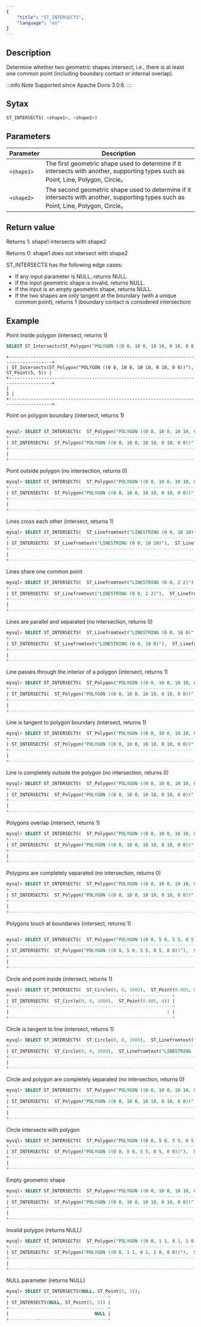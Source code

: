 ```yaml
---
{
    "title": "ST_INTERSECTS",
    "language": "en"
}
---
```


## Description

Determine whether two geometric shapes intersect, i.e., there is at least one common point (including boundary contact or internal overlap).

:::info Note
Supported since Apache Doris 3.0.6.
:::

## Sytax

```sql
ST_INTERSECTS( <shape1>, <shape2>)
```

## Parameters

| Parameter       | Description                     |
|----------|------------------------|
| `<shape1>` | The first geometric shape used to determine if it intersects with another, supporting types such as Point, Line, Polygon, Circle。 |
| `<shape2>` | 	The second geometric shape used to determine if it intersects with another, supporting types such as Point, Line, Polygon, Circle。 |

## Return value

Returns 1: shape1 intersects with shape2

Returns 0: shape1 does not intersect with shape2

ST_INTERSECTS has the following edge cases:

- If any input parameter is NULL, returns NULL.
- If the input geometric shape is invalid, returns NULL.
- If the input is an empty geometric shape, returns NULL.
- If the two shapes are only tangent at the boundary (with a unique common point), returns 1 (boundary contact is considered intersection)

## Example


Point inside polygon (intersect, returns 1)

```sql
SELECT ST_Intersects(ST_Polygon("POLYGON ((0 0, 10 0, 10 10, 0 10, 0 0))"), ST_Point(5, 5));
```

```text
+--------------------------------------------------------------------------------------+
| ST_Intersects(ST_Polygon("POLYGON ((0 0, 10 0, 10 10, 0 10, 0 0))"), ST_Point(5, 5)) |
+--------------------------------------------------------------------------------------+
|                                                                                    1 |
+--------------------------------------------------------------------------------------+
```

Point on polygon boundary (intersect, returns 1)

```sql

mysql> SELECT ST_INTERSECTS(  ST_Polygon("POLYGON ((0 0, 10 0, 10 10, 0 10, 0 0))"),  ST_Point(0, 5));
+-----------------------------------------------------------------------------------------+
| ST_INTERSECTS(  ST_Polygon("POLYGON ((0 0, 10 0, 10 10, 0 10, 0 0))"),  ST_Point(0, 5)) |
+-----------------------------------------------------------------------------------------+
|                                                                                       1 |
+-----------------------------------------------------------------------------------------+
```

Point outside polygon (no intersection, returns 0)

```sql
mysql> SELECT ST_INTERSECTS(  ST_Polygon("POLYGON ((0 0, 10 0, 10 10, 0 10, 0 0))"),  ST_Point(50, 50));
+-------------------------------------------------------------------------------------------+
| ST_INTERSECTS(  ST_Polygon("POLYGON ((0 0, 10 0, 10 10, 0 10, 0 0))"),  ST_Point(50, 50)) |
+-------------------------------------------------------------------------------------------+
|                                                                                         0 |
+-------------------------------------------------------------------------------------------+
```

Lines cross each other (intersect, returns 1)

```sql
mysql> SELECT ST_INTERSECTS(  ST_Linefromtext("LINESTRING (0 0, 10 10)"),  ST_Linefromtext("LINESTRING (0 10, 10 0)"));
+----------------------------------------------------------------------------------------------------------+
| ST_INTERSECTS(  ST_Linefromtext("LINESTRING (0 0, 10 10)"),  ST_Linefromtext("LINESTRING (0 10, 10 0)")) |
+----------------------------------------------------------------------------------------------------------+
|                                                                                                        1 |
+----------------------------------------------------------------------------------------------------------+
```

Lines share one common point

```sql
mysql> SELECT ST_INTERSECTS(  ST_Linefromtext("LINESTRING (0 0, 2 2)"),  ST_Linefromtext("LINESTRING (2 2, 4 0)"));
+------------------------------------------------------------------------------------------------------+
| ST_INTERSECTS(  ST_Linefromtext("LINESTRING (0 0, 2 2)"),  ST_Linefromtext("LINESTRING (2 2, 4 0)")) |
+------------------------------------------------------------------------------------------------------+
|                                                                                                    1 |
+------------------------------------------------------------------------------------------------------+
```

Lines are parallel and separated (no intersection, returns 0)

```sql
mysql> SELECT ST_INTERSECTS(  ST_Linefromtext("LINESTRING (0 0, 10 0)"),  ST_Linefromtext("LINESTRING (0 1, 10 1)"));
+--------------------------------------------------------------------------------------------------------+
| ST_INTERSECTS(  ST_Linefromtext("LINESTRING (0 0, 10 0)"),  ST_Linefromtext("LINESTRING (0 1, 10 1)")) |
+--------------------------------------------------------------------------------------------------------+
|                                                                                                      0 |
+--------------------------------------------------------------------------------------------------------+
```

Line passes through the interior of a polygon (intersect, returns 1)

```sql
mysql> SELECT ST_INTERSECTS(  ST_Polygon("POLYGON ((0 0, 10 0, 10 10, 0 10, 0 0))"),  ST_Linefromtext("LINESTRING (2 2, 8 8)"));
+-------------------------------------------------------------------------------------------------------------------+
| ST_INTERSECTS(  ST_Polygon("POLYGON ((0 0, 10 0, 10 10, 0 10, 0 0))"),  ST_Linefromtext("LINESTRING (2 2, 8 8)")) |
+-------------------------------------------------------------------------------------------------------------------+
|                                                                                                                 1 |
+-------------------------------------------------------------------------------------------------------------------+
```


Line is tangent to polygon boundary (intersect, returns 1)

```sql
mysql> SELECT ST_INTERSECTS(  ST_Polygon("POLYGON ((0 0, 10 0, 10 10, 0 10, 0 0))"),  ST_Linefromtext("LINESTRING (0 5, 5 5)"));
+-------------------------------------------------------------------------------------------------------------------+
| ST_INTERSECTS(  ST_Polygon("POLYGON ((0 0, 10 0, 10 10, 0 10, 0 0))"),  ST_Linefromtext("LINESTRING (0 5, 5 5)")) |
+-------------------------------------------------------------------------------------------------------------------+
|                                                                                                                 1 |
+-------------------------------------------------------------------------------------------------------------------+
```

Line is completely outside the polygon (no intersection, returns 0)

```sql
mysql> SELECT ST_INTERSECTS(  ST_Polygon("POLYGON ((0 0, 10 0, 10 10, 0 10, 0 0))"),  ST_Linefromtext("LINESTRING (11 1, 11 9)"));
+---------------------------------------------------------------------------------------------------------------------+
| ST_INTERSECTS(  ST_Polygon("POLYGON ((0 0, 10 0, 10 10, 0 10, 0 0))"),  ST_Linefromtext("LINESTRING (11 1, 11 9)")) |
+---------------------------------------------------------------------------------------------------------------------+
|                                                                                                                   0 |
+---------------------------------------------------------------------------------------------------------------------+
```

Polygons overlap (intersect, returns 1)

```sql
mysql> SELECT ST_INTERSECTS(  ST_Polygon("POLYGON ((0 0, 10 0, 10 10, 0 10, 0 0))"),  ST_Polygon("POLYGON ((5 5, 15 5, 15 15, 5 15, 5 5))"));
+--------------------------------------------------------------------------------------------------------------------------------+
| ST_INTERSECTS(  ST_Polygon("POLYGON ((0 0, 10 0, 10 10, 0 10, 0 0))"),  ST_Polygon("POLYGON ((5 5, 15 5, 15 15, 5 15, 5 5))")) |
+--------------------------------------------------------------------------------------------------------------------------------+
|                                                                                                                              1 |
+--------------------------------------------------------------------------------------------------------------------------------+
```

Polygons are completely separated (no intersection, returns 0)

```sql
mysql> SELECT ST_INTERSECTS(  ST_Polygon("POLYGON ((0 0, 10 0, 10 10, 0 10, 0 0))"),  ST_Polygon("POLYGON ((20 20, 30 20, 30 30, 20 30, 20 20))"));
+--------------------------------------------------------------------------------------------------------------------------------------+
| ST_INTERSECTS(  ST_Polygon("POLYGON ((0 0, 10 0, 10 10, 0 10, 0 0))"),  ST_Polygon("POLYGON ((20 20, 30 20, 30 30, 20 30, 20 20))")) |
+--------------------------------------------------------------------------------------------------------------------------------------+
|                                                                                                                                    0 |
+--------------------------------------------------------------------------------------------------------------------------------------+
```

Polygons touch at boundaries (intersect, returns 1)

```sql

mysql> SELECT ST_INTERSECTS(  ST_Polygon("POLYGON ((0 0, 5 0, 5 5, 0 5, 0 0))"),  ST_Polygon("POLYGON ((5 0, 10 0, 10 5, 5 5, 5 0))"));
+--------------------------------------------------------------------------------------------------------------------------+
| ST_INTERSECTS(  ST_Polygon("POLYGON ((0 0, 5 0, 5 5, 0 5, 0 0))"),  ST_Polygon("POLYGON ((5 0, 10 0, 10 5, 5 5, 5 0))")) |
+--------------------------------------------------------------------------------------------------------------------------+
|                                                                                                                        1 |
+--------------------------------------------------------------------------------------------------------------------------+
```

Circle and point inside (intersect, returns 1)

```sql
mysql> SELECT ST_INTERSECTS(  ST_Circle(0, 0, 1000),  ST_Point(0.005, 0));
+-------------------------------------------------------------+
| ST_INTERSECTS(  ST_Circle(0, 0, 1000),  ST_Point(0.005, 0)) |
+-------------------------------------------------------------+
|                                                           1 |
+-------------------------------------------------------------+
```

Circle is tangent to line (intersect, returns 1)

```sql
mysql> SELECT ST_INTERSECTS(  ST_Circle(0, 0, 1000),  ST_Linefromtext("LINESTRING (0.01 0.01, 0.02 0.02)"));
+-----------------------------------------------------------------------------------------------+
| ST_INTERSECTS(  ST_Circle(0, 0, 1000),  ST_Linefromtext("LINESTRING (0.01 0.01, 0.02 0.02)")) |
+-----------------------------------------------------------------------------------------------+
|                                                                                             1 |
+-----------------------------------------------------------------------------------------------+
```

Circle and polygon are completely separated (no intersection, returns 0)
```sql
mysql> SELECT ST_INTERSECTS(  ST_Polygon("POLYGON ((0 0, 10 0, 10 10, 0 10, 0 0))"),  ST_Circle(20, 5, 5));
+----------------------------------------------------------------------------------------------+
| ST_INTERSECTS(  ST_Polygon("POLYGON ((0 0, 10 0, 10 10, 0 10, 0 0))"),  ST_Circle(20, 5, 5)) |
+----------------------------------------------------------------------------------------------+
|                                                                                            0 |
+----------------------------------------------------------------------------------------------+
```

Circle intersects with polygon

```sql
mysql> SELECT ST_INTERSECTS(  ST_Polygon("POLYGON ((0 0, 5 0, 5 5, 0 5, 0 0))"),  ST_Circle(5, 2.5, 2000));
+----------------------------------------------------------------------------------------------+
| ST_INTERSECTS(  ST_Polygon("POLYGON ((0 0, 5 0, 5 5, 0 5, 0 0))"),  ST_Circle(5, 2.5, 2000)) |
+----------------------------------------------------------------------------------------------+
|                                                                                            1 |
+----------------------------------------------------------------------------------------------+
```

Empty geometric shape

```sql
mysql> SELECT ST_INTERSECTS(  ST_Polygon("POLYGON ((0 0, 10 0, 10 10, 0 10, 0 0))"),  ST_GeometryFromText("POINT EMPTY"));
+-------------------------------------------------------------------------------------------------------------+
| ST_INTERSECTS(  ST_Polygon("POLYGON ((0 0, 10 0, 10 10, 0 10, 0 0))"),  ST_GeometryFromText("POINT EMPTY")) |
+-------------------------------------------------------------------------------------------------------------+
|                                                                                                        NULL |
+-------------------------------------------------------------------------------------------------------------+
```

Invalid polygon (returns NULL)


```sql
mysql> SELECT ST_INTERSECTS(  ST_Polygon("POLYGON ((0 0, 1 1, 0 1, 1 0, 0 0))"),  ST_Point(0.5, 0.5));
+-----------------------------------------------------------------------------------------+
| ST_INTERSECTS(  ST_Polygon("POLYGON ((0 0, 1 1, 0 1, 1 0, 0 0))"),  ST_Point(0.5, 0.5)) |
+-----------------------------------------------------------------------------------------+
|                                                                                    NULL |
+-----------------------------------------------------------------------------------------+
```

NULL parameter (returns NULL)

```sql
mysql> SELECT ST_INTERSECTS(NULL, ST_Point(5, 5));
+-------------------------------------+
| ST_INTERSECTS(NULL, ST_Point(5, 5)) |
+-------------------------------------+
|                                NULL |
+-------------------------------------+
```